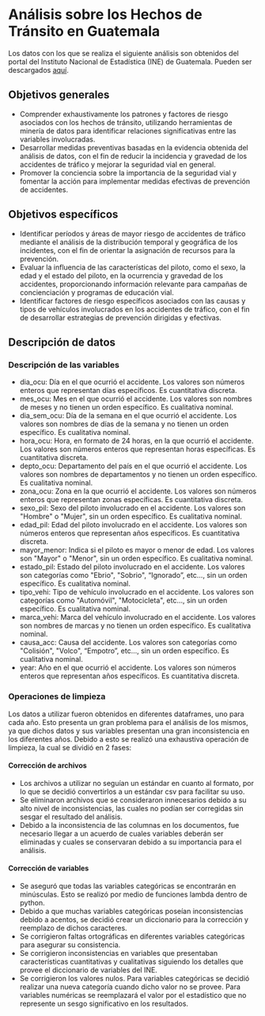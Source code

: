 # Análisis sobre los Hechos de Tránsito en Guatemala
Los datos con los que se realiza el siguiente análisis son obtenidos del portal del Instituto Nacional de Estadística (INE) de Guatemala. Pueden ser descargados [aquí](https://www.ine.gob.gt/bases-de-datos/accidentes-de-transito/).

## Objetivos generales
- Comprender exhaustivamente los patrones y factores de riesgo asociados con los hechos de tránsito, utilizando herramientas de minería de datos para identificar relaciones significativas entre las variables involucradas.
- Desarrollar medidas preventivas basadas en la evidencia obtenida del análisis de datos, con el fin de reducir la incidencia y gravedad de los accidentes de tráfico y mejorar la seguridad vial en general.
- Promover la conciencia sobre la importancia de la seguridad vial y fomentar la acción para implementar medidas efectivas de prevención de accidentes.

## Objetivos específicos
- Identificar períodos y áreas de mayor riesgo de accidentes de tráfico mediante el análisis de la distribución temporal y geográfica de los incidentes, con el fin de orientar la asignación de recursos para la prevención.
- Evaluar la influencia de las características del piloto, como el sexo, la edad y el estado del piloto, en la ocurrencia y gravedad de los accidentes, proporcionando información relevante para campañas de concienciación y programas de educación vial.
- Identificar factores de riesgo específicos asociados con las causas y tipos de vehículos involucrados en los accidentes de tráfico, con el fin de desarrollar estrategias de prevención dirigidas y efectivas.

## Descripción de datos

### Descripción de las variables
- dia_ocu: Día en el que ocurrió el accidente.
  Los valores son números enteros que representan días específicos.
  Es cuantitativa discreta.
- mes_ocu: Mes en el que ocurrió el accidente.
  Los valores son nombres de meses y no tienen un orden específico.
  Es cualitativa nominal.
- dia_sem_ocu: Día de la semana en el que ocurrió el accidente.
  Los valores son nombres de días de la semana y no tienen un orden específico.
  Es cualitativa nominal.
- hora_ocu: Hora, en formato de 24 horas, en la que ocurrió el accidente.
  Los valores son números enteros que representan horas específicas.
  Es cuantitativa discreta.
- depto_ocu: Departamento del país en el que ocurrió el accidente.
  Los valores son nombres de departamentos y no tienen un orden específico.
  Es cualitativa nominal.
- zona_ocu: Zona en la que ocurrió el accidente.
  Los valores son números enteros que representan zonas específicas.
  Es cuantitativa discreta.
- sexo_pil: Sexo del piloto involucrado en el accidente.
  Los valores son "Hombre" o "Mujer", sin un orden específico.
  Es cualitativa nominal.
- edad_pil: Edad del piloto involucrado en el accidente.
  Los valores son números enteros que representan años específicos.
  Es cuantitativa discreta.
- mayor_menor: Indica si el piloto es mayor o menor de edad.
  Los valores son "Mayor" o "Menor", sin un orden específico.
  Es cualitativa nominal.
- estado_pil: Estado del piloto involucrado en el accidente.
  Los valores son categorías como "Ebrio", "Sobrio", “Ignorado”, etc…, sin un orden específico.
  Es cualitativa nominal.
- tipo_vehi: Tipo de vehículo involucrado en el accidente.
  Los valores son categorías como "Automóvil", "Motocicleta", etc…, sin un orden específico.
  Es cualitativa nominal.
- marca_vehi: Marca del vehículo involucrado en el accidente.
  Los valores son nombres de marcas y no tienen un orden específico.
  Es cualitativa nominal.
- causa_acc: Causa del accidente.
  Los valores son categorías como "Colisión", "Volco", “Empotro”, etc…, sin un orden específico.
  Es cualitativa nominal.
- year: Año en el que ocurrió el accidente.
  Los valores son números enteros que representan años específicos.
  Es cuantitativa discreta.

### Operaciones de limpieza
Los datos a utilizar fueron obtenidos en diferentes dataframes, uno para cada año. Esto presenta un gran problema para el análisis de los mismos, ya que dichos datos y sus variables presentan una gran inconsistencia en los diferentes años. Debido a esto se realizó una exhaustiva operación de limpieza, la cual se dividió en 2 fases:
#### Corrección de archivos
- Los archivos a utilizar no seguían un estándar en cuanto al formato, por lo que se decidió convertirlos a un estándar csv para facilitar su uso.
- Se eliminaron archivos que se consideraron innecesarios debido a su alto nivel de inconsistencias, las cuales no podían ser corregidas sin sesgar el resultado del análisis.
- Debido a la inconsistencia de las columnas en los documentos, fue necesario llegar a un acuerdo de cuales variables deberán ser eliminadas y cuales se conservaran debido a su importancia para el análisis.
#### Corrección de variables
- Se aseguró que todas las variables categóricas se encontrarán en minúsculas. Esto se realizó por medio de funciones lambda dentro de python.
- Debido a que muchas variables categóricas poseían inconsistencias debido a acentos, se decidió crear un diccionario para la corrección y reemplazo de dichos caracteres.
- Se corrigieron faltas ortográficas en diferentes variables categóricas para asegurar su consistencia.
- Se corrigieron inconsistencias en variables que presentaban características cuantitativas y cualitativas siguiendo los detalles que provee el diccionario de variables del INE.
- Se corrigieron los valores nulos. Para variables categóricas se decidió realizar una nueva categoría cuando dicho valor no se provee. Para variables numéricas se reemplazará el valor por el estadístico que no represente un sesgo significativo en los resultados.